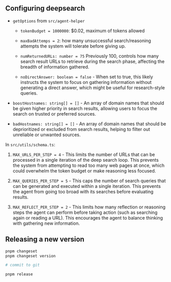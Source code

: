 ## Configuring deepsearch

- `getOptions` from `src/agent-helper`

  - `tokenBudget = 1000000`: $0.02, maximum of tokens allowed
  - `maxBadAttemps = 2`: how many unsuccessful search/reasoning attempts the
    system will tolerate before giving up.

  - `numReturnedURLs: number = 75` Previously 100, controls how many search
    result URLs to retrieve during the search phase, affecting the breadth of
    information gathered.

  - `noDirectAnswer: boolean = false` - When set to true, this likely instructs
    the system to focus on gathering information without generating a direct
    answer, which might be useful for research-style queries.

- `boostHostnames: string[] = []` - An array of domain names that should be
  given higher priority in search results, allowing users to focus the search on
  trusted or preferred sources.

- `badHostnames: string[] = []` - An array of domain names that should be
  deprioritized or excluded from search results, helping to filter out
  unreliable or unwanted sources.

In `src/utils/schema.ts`:

1. `MAX_URLS_PER_STEP = 4` - This limits the number of URLs that can be
   processed in a single iteration of the deep search loop. This prevents the
   system from attempting to read too many web pages at once, which could
   overwhelm the token budget or make reasoning less focused.

2. `MAX_QUERIES_PER_STEP = 5` - This caps the number of search queries that can
   be generated and executed within a single iteration. This prevents the agent
   from going too broad with its searches before evaluating results.

3. `MAX_REFLECT_PER_STEP = 2` - This limits how many reflection or reasoning
   steps the agent can perform before taking action (such as searching again or
   reading a URL). This encourages the agent to balance thinking with gathering
   new information.

## Releasing a new version

```bash
pnpm changeset
pnpm changeset version

# commit to git

pnpm release
```
